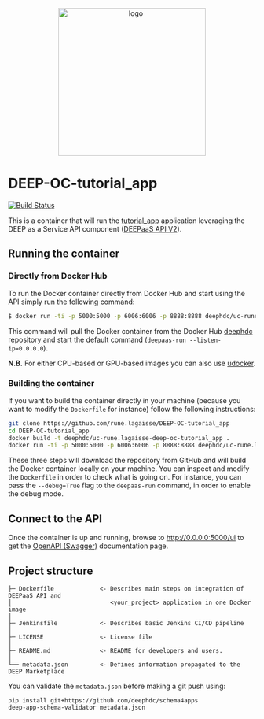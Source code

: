 <div align="center">
<img src="https://marketplace.deep-hybrid-datacloud.eu/images/logo-deep.png" alt="logo" width="300"/>
</div>

# DEEP-OC-tutorial_app
[![Build Status](https://jenkins.indigo-datacloud.eu/buildStatus/icon?job=Pipeline-as-code/DEEP-OC-org/UC-rune.lagaisse-DEEP-OC-tutorial_app/master)](https://jenkins.indigo-datacloud.eu/job/Pipeline-as-code/job/DEEP-OC-org/job/UC-rune.lagaisse-DEEP-OC-tutorial_app/job/master)

This is a container that will run the [tutorial_app](https://github.com/rune.lagaisse/tutorial_app) application leveraging the DEEP as a Service API component ([DEEPaaS API V2](https://github.com/indigo-dc/DEEPaaS)).

    
## Running the container

### Directly from Docker Hub

To run the Docker container directly from Docker Hub and start using the API simply run the following command:

```bash
$ docker run -ti -p 5000:5000 -p 6006:6006 -p 8888:8888 deephdc/uc-rune.lagaisse-deep-oc-tutorial_app
```

This command will pull the Docker container from the Docker Hub [deephdc](https://hub.docker.com/u/deephdc/) repository and start the default command (`deepaas-run --listen-ip=0.0.0.0`).

**N.B.** For either CPU-based or GPU-based images you can also use [udocker](https://github.com/indigo-dc/udocker).

### Building the container

If you want to build the container directly in your machine (because you want to modify the `Dockerfile` for instance) follow the following instructions:
```bash
git clone https://github.com/rune.lagaisse/DEEP-OC-tutorial_app
cd DEEP-OC-tutorial_app
docker build -t deephdc/uc-rune.lagaisse-deep-oc-tutorial_app .
docker run -ti -p 5000:5000 -p 6006:6006 -p 8888:8888 deephdc/uc-rune.lagaisse-deep-oc-tutorial_app
```

These three steps will download the repository from GitHub and will build the Docker container locally on your machine. You can inspect and modify the `Dockerfile` in order to check what is going on. For instance, you can pass the `--debug=True` flag to the `deepaas-run` command, in order to enable the debug mode.


## Connect to the API

Once the container is up and running, browse to http://0.0.0.0:5000/ui to get the [OpenAPI (Swagger)](https://www.openapis.org/) documentation page.


## Project structure
```
├─ Dockerfile             <- Describes main steps on integration of DEEPaaS API and
│                            <your_project> application in one Docker image
│
├─ Jenkinsfile            <- Describes basic Jenkins CI/CD pipeline
│
├─ LICENSE                <- License file
│
├─ README.md              <- README for developers and users.
│
└── metadata.json         <- Defines information propagated to the DEEP Marketplace
```

You can validate the `metadata.json` before making a git push using:
```shell
pip install git+https://github.com/deephdc/schema4apps
deep-app-schema-validator metadata.json
```
